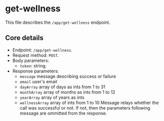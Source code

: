 # get-wellness
This file describes the `/app/get-wellness` endpoint.

## Core details
* Endpoint: `/app/get-wellness`.
* Request method: `POST`.
* Body parameters:
    * `token`: string.
* Response parameters:
    * `message` message describing success or failure
    * `email` user's email
    * `dayArray` array of days as ints from 1 to 31 
    * `monthArray` array of months as ints from 1 to 12
    * `yearArray` array of years as ints
    * `wellnessArray` array of ints from 1 to 10
Message relays whether the call was successful or not.  If not, then the parameters following message are ommitted from the response.  
